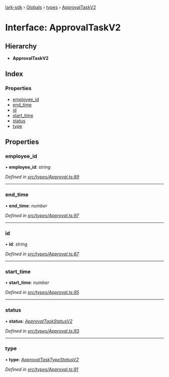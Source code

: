 [lark-sdk](../README.md) › [Globals](../globals.md) › [types](../modules/types.md) › [ApprovalTaskV2](types.approvaltaskv2.md)

# Interface: ApprovalTaskV2

## Hierarchy

* **ApprovalTaskV2**

## Index

### Properties

* [employee_id](types.approvaltaskv2.md#employee_id)
* [end_time](types.approvaltaskv2.md#end_time)
* [id](types.approvaltaskv2.md#id)
* [start_time](types.approvaltaskv2.md#start_time)
* [status](types.approvaltaskv2.md#status)
* [type](types.approvaltaskv2.md#type)

## Properties

###  employee_id

• **employee_id**: *string*

*Defined in [src/types/Approval.ts:89](https://github.com/TbhT/lark-sdk/blob/5ecb791/src/types/Approval.ts#L89)*

___

###  end_time

• **end_time**: *number*

*Defined in [src/types/Approval.ts:97](https://github.com/TbhT/lark-sdk/blob/5ecb791/src/types/Approval.ts#L97)*

___

###  id

• **id**: *string*

*Defined in [src/types/Approval.ts:87](https://github.com/TbhT/lark-sdk/blob/5ecb791/src/types/Approval.ts#L87)*

___

###  start_time

• **start_time**: *number*

*Defined in [src/types/Approval.ts:95](https://github.com/TbhT/lark-sdk/blob/5ecb791/src/types/Approval.ts#L95)*

___

###  status

• **status**: *[ApprovalTaskStatusV2](../enums/types.approvaltaskstatusv2.md)*

*Defined in [src/types/Approval.ts:93](https://github.com/TbhT/lark-sdk/blob/5ecb791/src/types/Approval.ts#L93)*

___

###  type

• **type**: *[ApprovalTaskTypeStatusV2](../enums/types.approvaltasktypestatusv2.md)*

*Defined in [src/types/Approval.ts:91](https://github.com/TbhT/lark-sdk/blob/5ecb791/src/types/Approval.ts#L91)*
